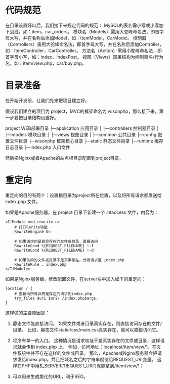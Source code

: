 # 代码规范

在目录设置好以后，我们接下来规定代码的规范：
MySQL的表名需小写或小写加下划线，如：item，car_orders。
模块名（Models）需用大驼峰命名法，即首字母大写，并在名称后添加Model，如：ItemModel，CarModel。
控制器（Controllers）需用大驼峰命名法，即首字母大写，并在名称后添加Controller，如：ItemController，CarController。
方法名（Action）需用小驼峰命名法，即首字母小写，如：index，indexPost。
视图（Views）部署结构为控制器名/行为名，如：item/view.php，car/buy.php。

# 目录准备
在开始开发前，让我们先来把项目建立好。

假设我们建立的项目为 project，MVC的框架命名为 wisonphp，那么接下来，第一步要把目录结构设置好。

project  WEB部署目录
├─application           应用目录
│  ├─controllers        控制器目录
│  ├─models             模块目录
│  ├─views              视图目录
|  ├─common             公共目录
├─config                配置文件目录
├─wisonphp              框架核心目录
├─static                静态文件目录
├─runtime               缓存日志目录
├─index.php             入口文件

然后把Nginx或者Apache的站点根目录配置到project目录。

# 重定向
重定向的目的有两个：设置根目录为project所在位置，以及将所有请求都发送给 index.php 文件。

如果是Apache服务器，在 project 目录下新建一个 .htaccess 文件，内容为：

```
<IfModule mod_rewrite.c>
    # 打开Rerite功能
    RewriteEngine On

    # 如果请求的是真实存在的文件或目录，直接访问
    RewriteCond %{REQUEST_FILENAME} !-f
    RewriteCond %{REQUEST_FILENAME} !-d

    # 如果访问的文件或目录不是真事存在，分发请求至 index.php
    RewriteRule . index.php
</IfModule>
```

如果是Nginx服务器，修改配置文件，在server块中加入如下的重定向：

```
location / {
    # 重新向所有非真是存在的请求到index.php
    try_files $uri $uri/ /index.php$args;
}
```

这样做的主要原因是：

1. 静态文件能直接访问。
如果文件或者目录真实存在，则直接访问存在的文件/目录。
比如，静态文件static/css/main.css真实存在，就可以直接访问它。

2. 程序有单一的入口。
这种情况是请求地址不是真实存在的文件或目录，这样请求就会传到 index.php 上。
例如，访问地址：localhost/item/view/1，在文件系统中并不存在这样的文件或目录。
那么，Apache或Nginx服务器会把请求发给index.php，并且把域名之后的字符串赋值给REQUEST_URI变量。
这样在PHP中用$_SERVER['REQUEST_URI']就能拿到/item/view/1；

3. 可以用来生成美化的URL，利于SEO。
